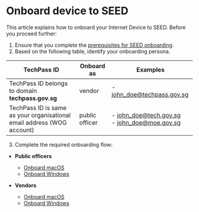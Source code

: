 # Onboard device to SEED

<!-- **IMPORTANT: This page is linked in the TechPass portal-Register Intune Device ID, so please DO NOT RENAME this file. -->

This article explains how to onboard your Internet Device to SEED. Before you proceed further:


1. Ensure that you complete the [prerequisites for SEED onboarding](prerequisites-for-onboarding).
2. Based on the following table, identify your onboarding persona. 

| TechPass ID| Onboard as | <div style="width:210px">Examples</div> |
| ---- | ---- | ----|
| TechPass ID belongs to domain **techpass.gov.sg** | vendor | - john_doe@techpass.gov.sg |
| TechPass ID is same as your organisational email address (WOG account) | public officer | - john_doe@tech.gov.sg<br>- john_doe@moe.gov.sg |



<!--
| User| Description | <div style="width:210px">Examples</div> |
|----| ------------- |:-------------:|
| **Vendor** | a) Users whose organisational email address belong to any of the following email domains:<br>&nbsp;&nbsp;&nbsp;&nbsp;&nbsp;&nbsp;&nbsp;&nbsp;- dsta.gov.sg<br>&nbsp;&nbsp;&nbsp;&nbsp;&nbsp;&nbsp;&nbsp;&nbsp;- dsta-wog.gov.sg<br>&nbsp;&nbsp;&nbsp;&nbsp;&nbsp;&nbsp;&nbsp;&nbsp;- mindef.gov.sg<br>&nbsp;&nbsp;&nbsp;&nbsp;&nbsp;&nbsp;&nbsp;&nbsp;- defence.gov.sg<br>&nbsp;&nbsp;&nbsp;&nbsp;&nbsp;&nbsp;&nbsp;&nbsp;- gebiz.gov.sg<br>&nbsp;&nbsp;&nbsp;&nbsp;&nbsp;&nbsp;&nbsp;&nbsp;- sps.gov.sg<br><br>**Note**: Email domain is the part of an email address that comes after the “@” symbol. For example, if your email address is john_doe@sps.gov.sg, then **sps.gov.sg** is your email domain.<br><br>b) Users who have a vendor email address as their organisational email address.<br><br>| - john_doe@dsta.gov.sg<br>- john_doe@gebiz.gov.sg<br><br><br><br><br><br><br><br>- john_doe@ncs.com.sg<br>- john_doe@accenture.com.sg  |
| **Public officer** | Users whose organisational email address has a **.gov.sg** in it.<br><br>**Note**: Users who have a  ***_from*** in their email address are **NOT** public officers.<br> Users whose TechPass ID has a ***techpass.gov.sg*** are **NOT** public officers.  | - john_doe@cpf.gov.sg<br>- john_doe@hdb.gov.sg |
-->

3. Complete the required onboarding flow:

  - **Public officers**
    - [Onboard macOS](onboard-device/mac-os.md)
    - [Onboard Windows](onboard-device/windows.md)

  - **Vendors**
    - [Onboard macOS](onboard-device/macos-vendor-onboarding.md)
    - [Onboard Windows](onboard-device/windows-vendor.md)
